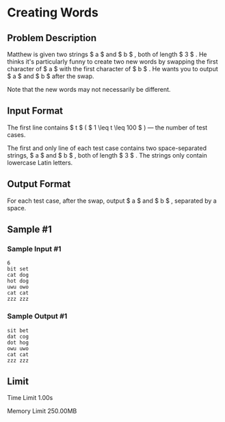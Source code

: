 # Creating Words

## Problem Description

Matthew is given two strings $ a $ and $ b $ , both of length $ 3 $ . He thinks it's particularly funny to create two new words by swapping the first character of $ a $ with the first character of $ b $ . He wants you to output $ a $ and $ b $ after the swap.

Note that the new words may not necessarily be different.

## Input Format

The first line contains $ t $ ( $ 1 \leq t \leq 100 $ ) — the number of test cases.

The first and only line of each test case contains two space-separated strings, $ a $ and $ b $ , both of length $ 3 $ . The strings only contain lowercase Latin letters.

## Output Format

For each test case, after the swap, output $ a $ and $ b $ , separated by a space.

## Sample #1

### Sample Input #1

```
6
bit set
cat dog
hot dog
uwu owo
cat cat
zzz zzz
```

### Sample Output #1

```
sit bet
dat cog
dot hog
owu uwo
cat cat
zzz zzz
```

## Limit



Time Limit
1.00s

Memory Limit
250.00MB